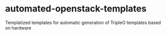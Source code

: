 # automated-openstack-templates
Templatized templates for automatic generation of TripleO templates based on hardware
